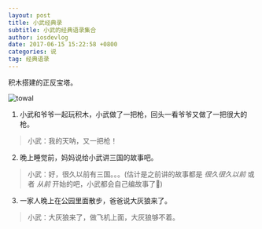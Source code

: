 ```yaml
---
layout: post
title: 小武经典录
subtitle: 小武的经典语录集合
author: iosdevlog
date: 2017-06-15 15:22:58 +0800
categories: 说
tag: 经典语录
---
```


积木搭建的正反宝塔。

![towal](https://firebasestorage.googleapis.com/v0/b/growth15-a8c59.appspot.com/o/2017%2F06%2F14%2Fbuildingblocks.jpeg?alt=media&token=9def3995-7d8d-4288-b232-5dc71a899abd)

1. 小武和爷爷一起玩积木，小武做了一把枪，回头一看爷爷又做了一把很大的枪。
> 小武：我的天呐，又一把枪！

2. 晚上睡觉前，妈妈说给小武讲三国的故事吧。
> 小武：好，很久以前有三国。。。(估计是之前讲的故事都是 *很久很久以前* 或者 *从前* 开始的吧，小武都会自己编故事了🤣)

3. 一家人晚上在公园里面散步，爸爸说大灰狼来了。
> 小武：大灰狼来了，做飞机上面，大灰狼够不着。


